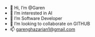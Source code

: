 - 👋 Hi, I’m @Garen
- 👀 I’m interested in AI
- 🌱 I’m Software Developer
- 💞️ I’m looking to collaborate on GITHUB
- 📫 garenghazarian1@gmail.com

<!---
garenghazarian1/garenghazarian1 is a ✨ special ✨ repository because its `README.md` (this file) appears on your GitHub profile.
You can click the Preview link to take a look at your changes.
--->
